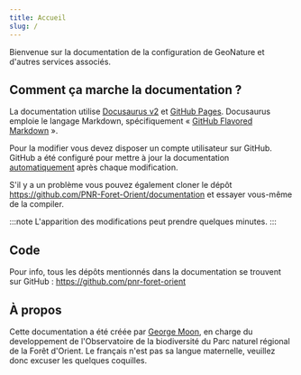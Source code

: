 ```yaml
---
title: Accueil
slug: /
---
```

Bienvenue sur la documentation de la configuration de GeoNature et d'autres services associés.

## Comment ça marche la documentation ?

La documentation utilise [Docusaurus v2](https://v2.docusaurus.io) et [GitHub Pages](https://pages.github.com). Docusaurus emploie le langage Markdown, spécifiquement « [GitHub Flavored Markdown](https://guides.github.com/features/mastering-markdown/) ».

Pour la modifier vous devez disposer un compte utilisateur sur GitHub. GitHub a été configuré pour mettre à jour la documentation [automatiquement](https://github.com/PNR-Foret-Orient/documentation/actions) après chaque modification.

S'il y a un problème vous pouvez également cloner le dépôt <https://github.com/PNR-Foret-Orient/documentation> et essayer vous-même de la compiler.

:::note
L'apparition des modifications peut prendre quelques minutes.
:::

## Code

Pour info, tous les dépôts mentionnés dans la documentation se trouvent sur GitHub : <https://github.com/pnr-foret-orient>

## À propos

Cette documentation a été créée par [George Moon](https://github.com/georgemoon), en charge du developpement de l'Observatoire de la biodiversité du Parc naturel régional de la Forêt d'Orient. Le français n'est pas sa langue maternelle, veuillez donc excuser les quelques coquilles.
